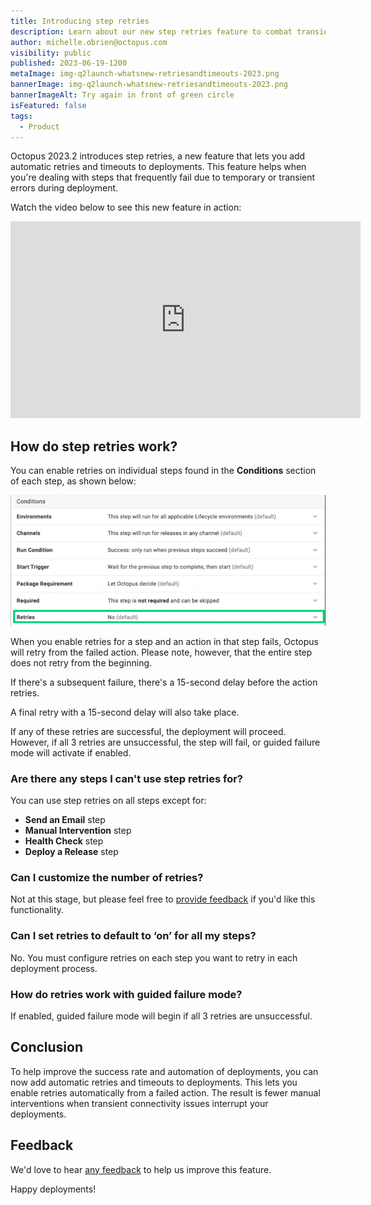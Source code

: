```yaml
---
title: Introducing step retries
description: Learn about our new step retries feature to combat transient connectivity issues and improve deployment success rates.
author: michelle.obrien@octopus.com
visibility: public
published: 2023-06-19-1200
metaImage: img-q2launch-whatsnew-retriesandtimeouts-2023.png
bannerImage: img-q2launch-whatsnew-retriesandtimeouts-2023.png
bannerImageAlt: Try again in front of green circle
isFeatured: false
tags:
  - Product
---
```


Octopus 2023.2 introduces step retries, a new feature that lets you add automatic retries and timeouts to deployments. This feature helps when you're dealing with steps that frequently fail due to temporary or transient errors during deployment.

Watch the video below to see this new feature in action:

<iframe width="560" height="315" src="https://www.youtube.com/embed/2KzwjpdZz70" title="YouTube video player" frameborder="0" allow="accelerometer; clipboard-write; encrypted-media; gyroscope; picture-in-picture; web-share" allowfullscreen></iframe>

## How do step retries work?

You can enable retries on individual steps found in the **Conditions** section of each step, as shown below:

![Retries field highlighted in the Conditions section of a step](stepautoretries.png)

When you enable retries for a step and an action in that step fails, Octopus will retry from the failed action. Please note, however, that the entire step does not retry from the beginning. 

If there's a subsequent failure, there's a 15-second delay before the action retries. 

A final retry with a 15-second delay will also take place. 

If any of these retries are successful, the deployment will proceed. However, if all 3 retries are unsuccessful, the step will fail, or guided failure mode will activate if enabled.

### Are there any steps I can't use step retries for?

You can use step retries on all steps except for:

- **Send an Email** step
- **Manual Intervention** step 
- **Health Check** step 
- **Deploy a Release** step

### Can I customize the number of retries?

Not at this stage, but please feel free to [provide feedback]((https://octopusdeploy.typeform.com/to/UOObqaxV)) if you'd like this functionality.

### Can I set retries to default to ‘on’ for all my steps?

No. You must configure retries on each step you want to retry in each deployment process.

### How do retries work with guided failure mode?

If enabled, guided failure mode will begin if all 3 retries are unsuccessful.

## Conclusion

To help improve the success rate and automation of deployments, you can now add automatic retries and timeouts to deployments. This lets you enable retries automatically from a failed action. The result is fewer manual interventions when transient connectivity issues interrupt your deployments.

## Feedback

We'd love to hear [any feedback](https://octopusdeploy.typeform.com/to/UOObqaxV) to help us improve this feature.

Happy deployments!